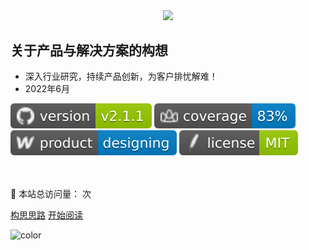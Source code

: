 <div align="center"><img src="https://z3.ax1x.com/2021/11/08/IGH1qH.png" style="zoom:98%;"/></div>

## 关于产品与解决方案的构想

- 深入行业研究，持续产品创新，为客户排忧解难！
- 2022年6月

![](_media/version-v2.1.svg)
![](_media/coverage-83-blue.svg)
![](_media/product-designing-blue.svg)
![](_media/license-MIT-green.svg)

<br>

<br>

<span id="busuanzi_container_site_pv">
    👀 本站总访问量：<span id="busuanzi_value_site_pv"></span> 次
</span>
<span id="busuanzi_container_site_uv" style='display:none'>
    | 🚴‍♂️ 本站总访客数：<span id="busuanzi_value_site_uv"></span> 人
</span>

<br>

[构思思路](/README)
[开始阅读](/Advisory/FinTech/影响未来金融行业的七大科技要素)



<!-- 背景色 -->
![color](#fff)

